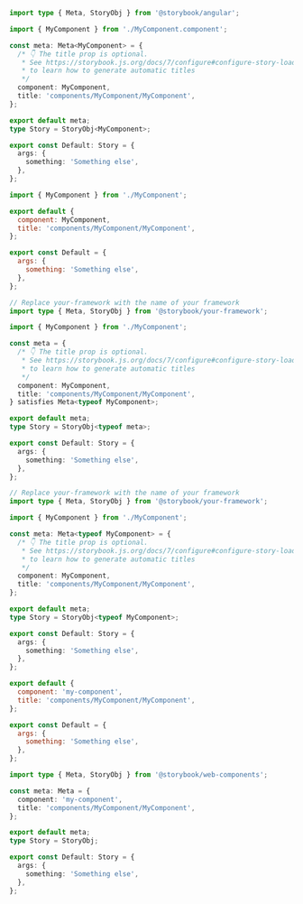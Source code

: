 ```ts filename="components/MyComponent/MyComponent.stories.ts" renderer="angular" language="ts"
import type { Meta, StoryObj } from '@storybook/angular';

import { MyComponent } from './MyComponent.component';

const meta: Meta<MyComponent> = {
  /* 👇 The title prop is optional.
   * See https://storybook.js.org/docs/7/configure#configure-story-loading
   * to learn how to generate automatic titles
   */
  component: MyComponent,
  title: 'components/MyComponent/MyComponent',
};

export default meta;
type Story = StoryObj<MyComponent>;

export const Default: Story = {
  args: {
    something: 'Something else',
  },
};
```

```js filename="components/MyComponent/MyComponent.stories.js|jsx" renderer="common" language="js"
import { MyComponent } from './MyComponent';

export default {
  component: MyComponent,
  title: 'components/MyComponent/MyComponent',
};

export const Default = {
  args: {
    something: 'Something else',
  },
};
```

```ts filename="components/MyComponent/MyComponent.stories.js|jsx" renderer="common" language="ts-4-9"
// Replace your-framework with the name of your framework
import type { Meta, StoryObj } from '@storybook/your-framework';

import { MyComponent } from './MyComponent';

const meta = {
  /* 👇 The title prop is optional.
   * See https://storybook.js.org/docs/7/configure#configure-story-loading
   * to learn how to generate automatic titles
   */
  component: MyComponent,
  title: 'components/MyComponent/MyComponent',
} satisfies Meta<typeof MyComponent>;

export default meta;
type Story = StoryObj<typeof meta>;

export const Default: Story = {
  args: {
    something: 'Something else',
  },
};
```

```ts filename="components/MyComponent/MyComponent.stories.ts|tsx" renderer="common" language="ts"
// Replace your-framework with the name of your framework
import type { Meta, StoryObj } from '@storybook/your-framework';

import { MyComponent } from './MyComponent';

const meta: Meta<typeof MyComponent> = {
  /* 👇 The title prop is optional.
   * See https://storybook.js.org/docs/7/configure#configure-story-loading
   * to learn how to generate automatic titles
   */
  component: MyComponent,
  title: 'components/MyComponent/MyComponent',
};

export default meta;
type Story = StoryObj<typeof MyComponent>;

export const Default: Story = {
  args: {
    something: 'Something else',
  },
};
```

```js filename="components/MyComponent/MyComponent.stories.js" renderer="web-components" language="js"
export default {
  component: 'my-component',
  title: 'components/MyComponent/MyComponent',
};

export const Default = {
  args: {
    something: 'Something else',
  },
};
```

```ts filename="components/MyComponent/MyComponent.stories.ts" renderer="web-components" language="ts"
import type { Meta, StoryObj } from '@storybook/web-components';

const meta: Meta = {
  component: 'my-component',
  title: 'components/MyComponent/MyComponent',
};

export default meta;
type Story = StoryObj;

export const Default: Story = {
  args: {
    something: 'Something else',
  },
};
```
